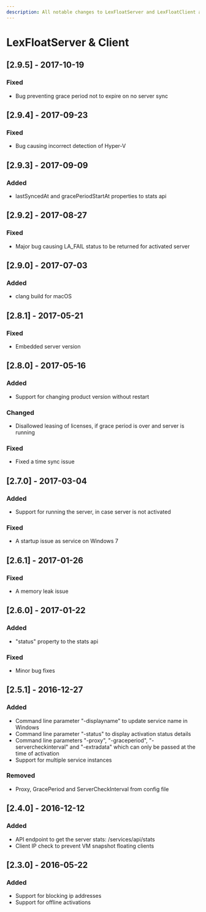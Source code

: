 ```yaml
---
description: All notable changes to LexFloatServer and LexFloatClient are documented here.
---
```


# LexFloatServer & Client

## \[2.9.5\] - 2017-10-19

### Fixed

* Bug preventing grace period not to expire on no server sync

## \[2.9.4\] - 2017-09-23

### Fixed

* Bug causing incorrect detection of Hyper-V

## \[2.9.3\] - 2017-09-09

### Added

* lastSyncedAt and gracePeriodStartAt properties to stats api

## \[2.9.2\] - 2017-08-27

### Fixed

* Major bug causing LA\_FAIL status to be returned for activated server

## \[2.9.0\] - 2017-07-03

### Added

* clang build for macOS

## \[2.8.1\] - 2017-05-21

### Fixed

* Embedded server version

## \[2.8.0\] - 2017-05-16

### Added

* Support for changing product version without restart

### Changed

* Disallowed leasing of licenses, if grace period is over and server is running

### Fixed

* Fixed a time sync issue

## \[2.7.0\] - 2017-03-04

### Added

* Support for running the server, in case server is not activated

### Fixed

* A startup issue as service on Windows 7

## \[2.6.1\] - 2017-01-26

### Fixed

* A memory leak issue

## \[2.6.0\] - 2017-01-22

### Added

* "status" property to the stats api

### Fixed

* Minor bug fixes

## \[2.5.1\] - 2016-12-27

### Added

* Command line parameter "-displayname" to update service name in Windows
* Command line parameter "-status" to display activation status details
* Command line parameters "-proxy", "-graceperiod", "-servercheckinterval" and "-extradata" which can only be passed at the time of activation
* Support for multiple service instances

### Removed

* Proxy, GracePeriod and ServerCheckInterval from config file

## \[2.4.0\] - 2016-12-12

### Added

* API endpoint to get the server stats: /services/api/stats
* Client IP check to prevent VM snapshot floating clients 

## \[2.3.0\] - 2016-05-22

### Added

* Support for blocking ip addresses
* Support for offline activations

